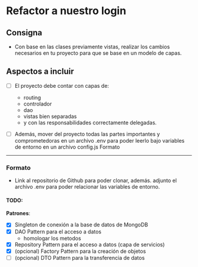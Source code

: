 # Refactor a nuestro login

## Consigna

- Con base en las clases previamente vistas, realizar los cambios necesarios en tu proyecto para que se base en un modelo de capas.

## Aspectos a incluir

- [ ] El proyecto debe contar con capas de:

  - routing
  - controlador
  - dao
  - vistas bien separadas
  - y con las responsabilidades correctamente delegadas.

- [ ] Además, mover del proyecto todas las partes importantes y comprometedoras en un archivo .env para poder leerlo bajo variables de entorno en un archivo config.js
      Formato

---

### Formato

- Link al repositorio de Github para poder clonar, además. adjunto el archivo .env para poder relacionar las variables de entorno.

<!-- ### Sugerencias -->

#### TODO:

**Patrones**:

- [x] Singleton de conexión a la base de datos de MongoDB
- [x] DAO Pattern para el acceso a datos
  - homologar los metodos
- [x] Repository Pattern para el acceso a datos (capa de servicios)
- [x] (opcional) Factory Pattern para la creación de objetos
- [ ] (opcional) DTO Pattern para la transferencia de datos
